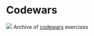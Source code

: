 # Codewars
![](https://camo.githubusercontent.com/70e363fa005a11d7235db3cacde4b3ef373f5e22f8bc4b79583950618cd2100f/68747470733a2f2f7777772e636f6465776172732e636f6d2f75736572732f6875676d616e72697175652f6261646765732f6c61726765)
Archive of [codewars](https://www.codewars.com) exercises
